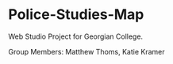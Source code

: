 # Police-Studies-Map
Web Studio Project for Georgian College.

Group Members:
  Matthew Thoms, Katie Kramer
  

